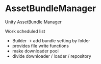 # AssetBundleManager
Unity AssetBundle Manager

Work scheduled list
 - Builder -> add bundle setting by folder
 - provides file write functions
 - make downloader pool
 - divide downloader / loader / repository